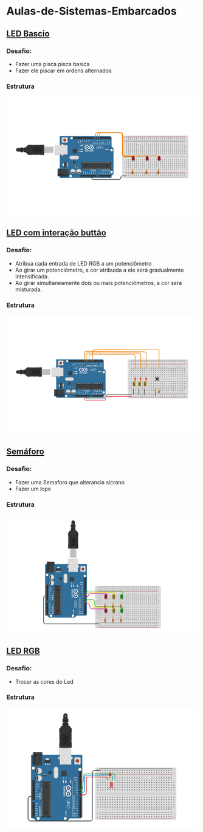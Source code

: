 # Aulas-de-Sistemas-Embarcados

## [LED Bascio](/LED_Basico)
### Desafio:
- Fazer uma pisca pisca basica 
- Fazer ele piscar em ordens alternados
### Estrutura
![img](./LED_Basico/t725%20(2).png "Pisca pisca")

## [LED com interação buttão](/LED_BTN/)
### Desafio:
- Atribua cada entrada de LED RGB a um potenciômetro
- Ao girar um potenciômetro, a cor atribuída a ele será gradualmente intensificada.
- Ao girar simultaneamente dois ou mais potenciômetros, a cor será misturada.
### Estrutura
![img](./LED_BTN/t725%20(3).png "Pisca pisca")

## [Semáforo](/Semaforo)
### Desafio:
- Fazer uma Semaforo que alterancia sicrano
- Fazer um lope
### Estrutura
![img](./Semaforo/t725%20(1).png "Semáforo")

## [LED RGB](/LED_RGB/)
### Desafio:
- Trocar as cores do Led
### Estrutura
![img](./LED_RGB/t725.png "LED RGB")